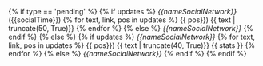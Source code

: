 {% if type == 'pending' %} 
{% if updates %} 
*{{nameSocialNetwork}}* ({{socialTime}}) 
{% for text, link, pos in updates %} {{ pos}}) {{ text | truncate(50, True)}}
{% endfor %} {% else %} *{{nameSocialNetwork}}* {% endif %} {% else %} 
{% if updates %} *{{nameSocialNetwork}}*
{% for text, link, pos in updates %} {{ pos}}) {{ text | truncate(40, True)}} {{ stats }}
{% endfor %}
{% else %} *{{nameSocialNetwork}}* {% endif %} {% endif %}

